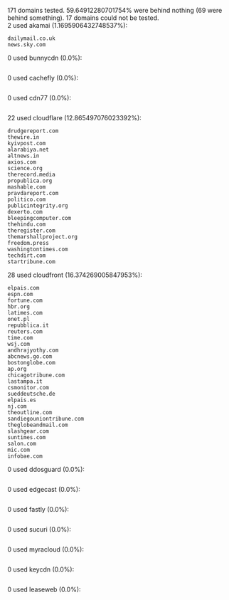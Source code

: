 171 domains tested. 59.64912280701754% were behind nothing (69 were behind something). 17 domains could not be tested.<br>
2 used akamai (1.1695906432748537%):
```
dailymail.co.uk
news.sky.com
```

0 used bunnycdn (0.0%):
```

```

0 used cachefly (0.0%):
```

```

0 used cdn77 (0.0%):
```

```

22 used cloudflare (12.865497076023392%):
```
drudgereport.com
thewire.in
kyivpost.com
alarabiya.net
altnews.in
axios.com
science.org
therecord.media
propublica.org
mashable.com
pravdareport.com
politico.com
publicintegrity.org
dexerto.com
bleepingcomputer.com
thehindu.com
theregister.com
themarshallproject.org
freedom.press
washingtontimes.com
techdirt.com
startribune.com
```

28 used cloudfront (16.374269005847953%):
```
elpais.com
espn.com
fortune.com
hbr.org
latimes.com
onet.pl
repubblica.it
reuters.com
time.com
wsj.com
andhrajyothy.com
abcnews.go.com
bostonglobe.com
ap.org
chicagotribune.com
lastampa.it
csmonitor.com
sueddeutsche.de
elpais.es
nj.com
theoutline.com
sandiegouniontribune.com
theglobeandmail.com
slashgear.com
suntimes.com
salon.com
mic.com
infobae.com
```

0 used ddosguard (0.0%):
```

```

0 used edgecast (0.0%):
```

```

0 used fastly (0.0%):
```

```

0 used sucuri (0.0%):
```

```

0 used myracloud (0.0%):
```

```

0 used keycdn (0.0%):
```

```

0 used leaseweb (0.0%):
```

```
